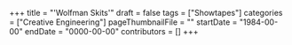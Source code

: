 +++
title = "'Wolfman Skits'"
draft = false
tags = ["Showtapes"]
categories = ["Creative Engineering"]
pageThumbnailFile = ""
startDate = "1984-00-00"
endDate = "0000-00-00"
contributors = []
+++
